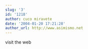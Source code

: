 ```yaml
---
slug: '3'
id: '1218'
author: cuco miravete
date: '2004-01-20 17:21:28'
author_url: http://www.asimismo.net
---
```

visit the web
